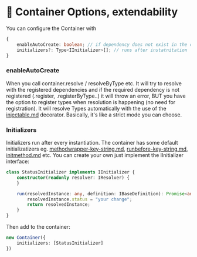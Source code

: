 # 🍎 Container Options, extendability

You can configure the Container with

```typescript
{
    enableAutoCreate: boolean; // if dependency does not exist in the container, create it and register
    initializers?: Type<IInitializer>[]; // runs after instatnitation 
}
```

### enableAutoCreate

When you call container.resolve / resolveByType etc. It will try to resolve with the registered dependencies and if the required dependency is not registered (.register, .registerByType..)  it will throw an error, BUT you have the option to register types when resolution is happening (no need for registration). It will resolve Types automatically with the use of the [injectable.md](decorators/injectable.md "mention") decorator. Basically, it's like a strict mode you can choose.

### Initializers

Initializers run after every instantiation. The container has some default initializatizers eg. [methodwrapper-key-string.md](decorators/methodwrapper-key-string.md "mention"), [runbefore-key-string.md](decorators/runbefore-key-string.md "mention"), [initmethod.md](decorators/initmethod.md "mention") etc. You can create your own just implement the IInitializer interface:

```typescript
class StatusInitializer implements IInitializer {
    constructor(readonly resolver: IResolver) {
    }

    run(resolvedInstance: any, definition: IBaseDefinition): Promise<any> {
        resolvedInstance.status = "your change";
        return resolvedInstance;
    }
}
```

Then add to the container:

```typescript
new Container({
    initializers: [StatusInitializer]
})
```
